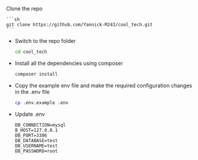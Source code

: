 Clone the repo

    ```sh
    git clone https://github.com/Yannick-M243/cool_tech.git
    ```

-   Switch to the repo folder

    ```sh
    cd cool_tech
    ```

-   Install all the dependencies using composer

    ```sh
    composer install
    ```

-   Copy the example env file and make the required configuration changes in the .env file

    ```sh
    cp .env.example .env
    ```

-   Update .env

    ```env
    DB_CONNECTION=mysql
    B_HOST=127.0.0.1
    DB_PORT=3306
    DB_DATABASE=test
    DB_USERNAME=test
    DB_PASSWORD=root
    ```

